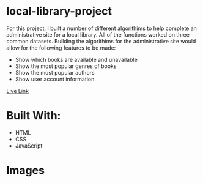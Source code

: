# local-library-project
For this project, I built a number of different algorithims to help complete an administrative site for a local library. All of the functions worked on three common datasets. Building the algorithims for the administrative site would allow for the following features to be made: 
* Show which books are available and unavailable
* Show the most popular genres of books
* Show the most popular authors
* Show user account information

[Live Link](https://local-library-pi.vercel.app/)

# Built With:
* HTML
* CSS
* JavaScript

# Images
